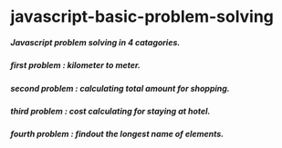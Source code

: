 # javascript-basic-problem-solving
##### Javascript problem solving in 4 catagories.
##### first problem : kilometer to meter.
##### second problem : calculating total amount for shopping.
##### third problem : cost calculating for staying at hotel.
##### fourth problem : findout the longest name of elements.